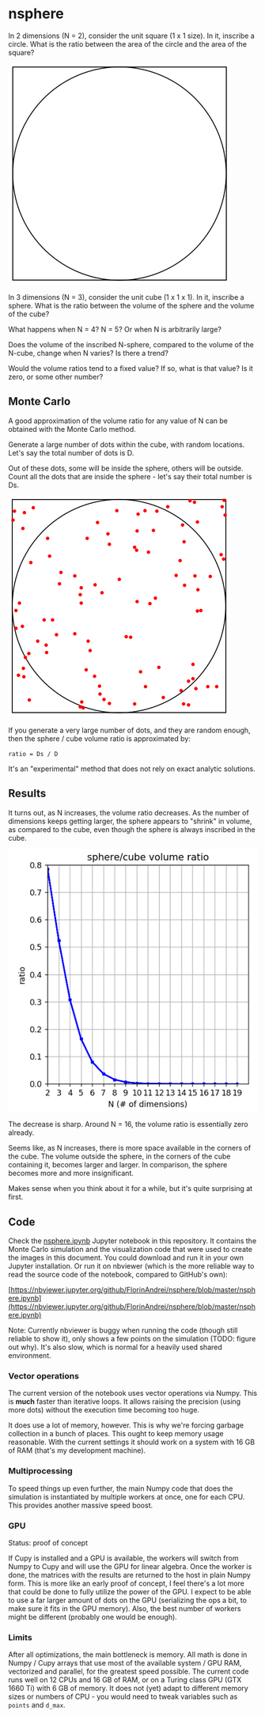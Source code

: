 # nsphere

In 2 dimensions (N = 2), consider the unit square (1 x 1 size). In it, inscribe a circle. What is the ratio between the area of the circle and the area of the square?

![empty slice](/images/empty_slice.png)

In 3 dimensions (N = 3), consider the unit cube (1 x 1 x 1). In it, inscribe a sphere. What is the ratio between the volume of the sphere and the volume of the cube?

What happens when N = 4? N = 5? Or when N is arbitrarily large?

Does the volume of the inscribed N-sphere, compared to the volume of the N-cube, change when N varies? Is there a trend?

Would the volume ratios tend to a fixed value? If so, what is that value? Is it zero, or some other number?

## Monte Carlo

A good approximation of the volume ratio for any value of N can be obtained with the Monte Carlo method.

Generate a large number of dots within the cube, with random locations. Let's say the total number of dots is D.

Out of these dots, some will be inside the sphere, others will be outside. Count all the dots that are inside the sphere - let's say their total number is Ds.

![slice with dots](/images/slice_with_dots.png)

If you generate a very large number of dots, and they are random enough, then the sphere / cube volume ratio is approximated by:

```
ratio = Ds / D
```

It's an "experimental" method that does not rely on exact analytic solutions.

## Results

It turns out, as N increases, the volume ratio decreases. As the number of dimensions keeps getting larger, the sphere appears to "shrink" in volume, as compared to the cube, even though the sphere is always inscribed in the cube.

![graph with ratios](/images/graph_with_ratios.png)

The decrease is sharp. Around N = 16, the volume ratio is essentially zero already.

Seems like, as N increases, there is more space available in the corners of the cube. The volume outside the sphere, in the corners of the cube containing it, becomes larger and larger. In comparison, the sphere becomes more and more insignificant.

Makes sense when you think about it for a while, but it's quite surprising at first.

## Code

Check the [nsphere.ipynb](https://github.com/FlorinAndrei/nsphere/blob/master/nsphere.ipynb) Jupyter notebook in this repository. It contains the Monte Carlo simulation and the visualization code that were used to create the images in this document. You could download and run it in your own Jupyter installation. Or run it on nbviewer (which is the more reliable way to read the source code of the notebook, compared to GitHub's own):

[https://nbviewer.jupyter.org/github/FlorinAndrei/nsphere/blob/master/nsphere.ipynb](https://nbviewer.jupyter.org/github/FlorinAndrei/nsphere/blob/master/nsphere.ipynb)

Note: Currently nbviewer is buggy when running the code (though still reliable to show it), only shows a few points on the simulation (TODO: figure out why). It's also slow, which is normal for a heavily used shared environment.

### Vector operations

The current version of the notebook uses vector operations via Numpy. This is **much** faster than iterative loops. It allows raising the precision (using more dots) without the execution time becoming too huge.

It does use a lot of memory, however. This is why we're forcing garbage collection in a bunch of places. This ought to keep memory usage reasonable. With the current settings it should work on a system with 16 GB of RAM (that's my development machine).

### Multiprocessing

To speed things up even further, the main Numpy code that does the simulation is instantiated by multiple workers at once, one for each CPU. This provides another massive speed boost.

### GPU

Status: proof of concept

If Cupy is installed and a GPU is available, the workers will switch from Numpy to Cupy and will use the GPU for linear algebra. Once the worker is done, the matrices with the results are returned to the host in plain Numpy form. This is more like an early proof of concept, I feel there's a lot more that could be done to fully utilize the power of the GPU. I expect to be able to use a far larger amount of dots on the GPU (serializing the ops a bit, to make sure it fits in the GPU memory). Also, the best number of workers might be different (probably one would be enough).

### Limits

After all optimizations, the main bottleneck is memory. All math is done in Numpy / Cupy arrays that use most of the available system / GPU RAM, vectorized and parallel, for the greatest speed possible. The current code runs well on 12 CPUs and 16 GB of RAM, or on a Turing class GPU (GTX 1660 Ti) with 6 GB of memory. It does not (yet) adapt to different memory sizes or numbers of CPU - you would need to tweak variables such as `points` and `d_max`.
